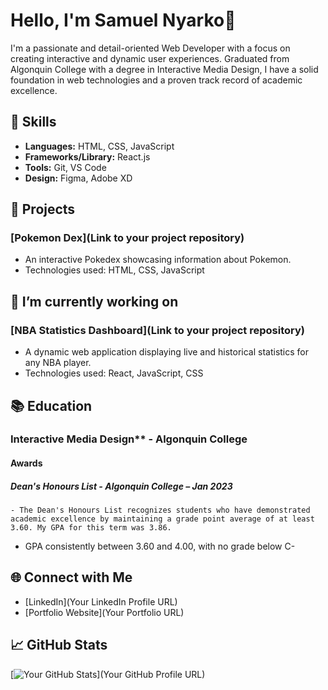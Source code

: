 
# Hello, I'm Samuel Nyarko👋

I'm a passionate and detail-oriented Web Developer with a focus on creating interactive and dynamic user experiences. Graduated from Algonquin College with a degree in Interactive Media Design, I have a solid foundation in web technologies and a proven track record of academic excellence.

## 🔧 Skills

- **Languages:** HTML, CSS, JavaScript
- **Frameworks/Library:** React.js
- **Tools:** Git, VS Code
- **Design:** Figma, Adobe XD

## 🚀 Projects

### [Pokemon Dex](Link to your project repository)
- An interactive Pokedex showcasing information about Pokemon.
- Technologies used: HTML, CSS, JavaScript

  

## 🔭 I’m currently working on

  ### [NBA Statistics Dashboard](Link to your project repository)
- A dynamic web application displaying live and historical statistics for any NBA player.
- Technologies used: React, JavaScript, CSS

## 📚 Education

### Interactive Media Design** - Algonquin College 
#### Awards
  ##### Dean's Honours List - Algonquin College – Jan 2023
    - The Dean's Honours List recognizes students who have demonstrated academic excellence by maintaining a grade point average of at least 3.60. My GPA for this term was 3.86.
  - GPA consistently between 3.60 and 4.00, with no grade below C-

## 🌐 Connect with Me

- [LinkedIn](Your LinkedIn Profile URL)
- [Portfolio Website](Your Portfolio URL)

## 📈 GitHub Stats

[![Your GitHub Stats](https://github-readme-stats.vercel.app/api?username=yourusername&show_icons=true&hide_title=true)](Your GitHub Profile URL)
<!--
- 🌱 I’m currently learning ...
- 📫 How to reach me: ...
- 😄 Pronouns: ...
- ⚡ Fun fact: ...
-->
